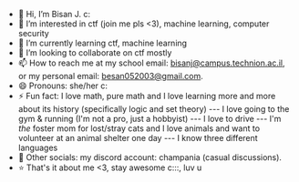 - 👋 Hi, I’m Bisan J. c: 
- 👀 I’m interested in ctf (join me pls <3), machine learning, computer security 
- 🌱 I’m currently learning ctf, machine learning
- 💞️ I’m looking to collaborate on ctf mostly 
- 📫 How to reach me at my school email: bisanj@campus.technion.ac.il, or my personal email: besan052003@gmail.com.
- 😄 Pronouns: she/her c:
- ⚡ Fun fact: I love math, pure math and I love learning more and more about its history (specifically logic and set theory) --- I love going to the gym & running (I'm not a pro, just a hobbyist) --- I love to drive --- I'm *the* foster mom for lost/stray cats and I love animals and want to volunteer at an animal shelter one day  --- I know three different languages
- 👾  Other socials: my discord account: champania (casual discussions). 
- ⭐ That's it about me <3, stay awesome c:::, luv u
<!---
beisanj/beisanj is a ✨ special ✨ repository because its `README.md` (this file) appears on your GitHub profile.
You can click the Preview link to take a look at your changes.
--->

